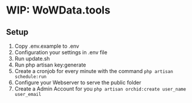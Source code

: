 # WIP: WoWData.tools

## Setup
1. Copy .env.example to .env
2. Configuration your settings in .env file
3. Run update.sh
4. Run php artisan key:generate
5. Create a cronjob for every minute with the command ```php artisan schedule:run```
6. Configure your Webserver to serve the public folder
7. Create a Admin Account for you ```php artisan orchid:create user_name user_email```
